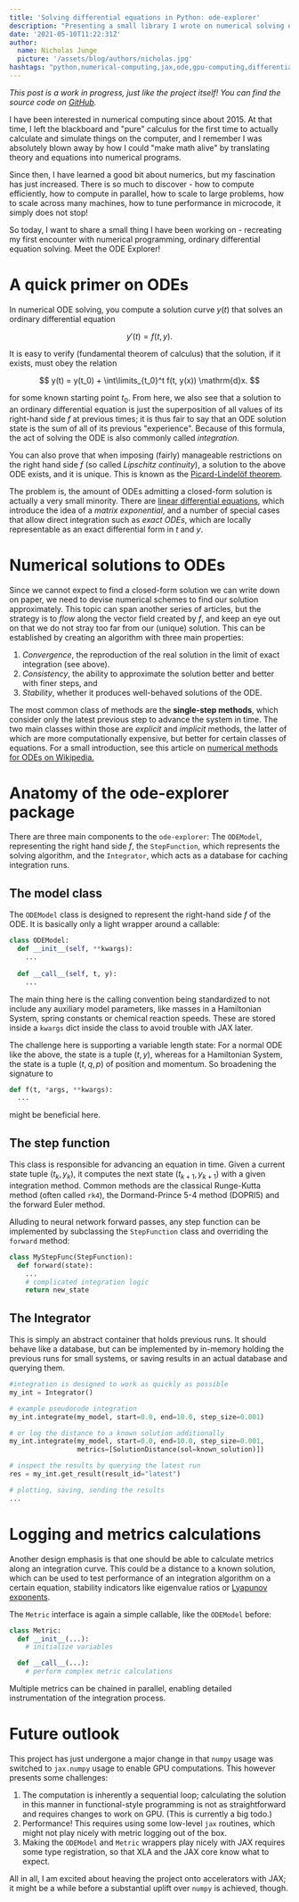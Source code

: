 ```yaml
---
title: 'Solving differential equations in Python: ode-explorer'
description: "Presenting a small library I wrote on numerical solving of ordinary differential equations (ODEs) in Python. Includes a history, anatomy of the project as well as a quick outlook on future directions."
date: '2021-05-10T11:22:31Z'
author:
  name: Nicholas Junge
  picture: '/assets/blog/authors/nicholas.jpg'
hashtags: "python,numerical-computing,jax,ode,gpu-computing,differential-equations"
---
```


*This post is a work in progress, just like the project itself! You can find the source code on [GitHub](https://github.com/njunge94/ode-explorer).*

I have been interested in numerical computing since about 2015. At that time, I left the blackboard and "pure" calculus for the first time to actually calculate and simulate things on the computer, and I remember I was absolutely blown away by how I could "make math alive" by translating theory and equations into numerical programs.

Since then, I have learned a good bit about numerics, but my fascination has just increased. There is so much to discover - how to compute efficiently, how to compute in parallel, how to scale to large problems, how to scale across many machines, how to tune performance in microcode, it simply does not stop! 

So today, I want to share a small thing I have been working on - recreating my first encounter with numerical programming, ordinary differential equation solving. Meet the ODE Explorer!

# A quick primer on ODEs

In numerical ODE solving, you compute a solution curve $y(t)$ that solves an ordinary differential equation

$$
y'(t) = f(t, y).
$$

It is easy to verify (fundamental theorem of calculus) that the solution, if it exists, must obey the relation

$$
y(t) = y(t_0) + \int\limits_{t_0}^t f(t, y(x)) \mathrm{d}x.
$$

for some known starting point $t_0$. From here, we also see that a solution to an ordinary differential equation is just the superposition of all values of its right-hand side $f$ at previous times; it is thus fair to say that an ODE solution state is the sum of all of its previous "experience". Because of this formula, the act of solving the ODE is also commonly called *integration*.

You can also prove that when imposing (fairly) manageable restrictions on the right hand side $f$ (so called *Lipschitz continuity*), a solution to the above ODE exists, and it is unique. This is known as the [Picard-Lindelöf theorem](https://en.wikipedia.org/wiki/Picard%E2%80%93Lindel%C3%B6f_theorem).

The problem is, the amount of ODEs admitting a closed-form solution is actually a very small minority. There are [linear differential equations](https://en.wikipedia.org/wiki/Linear_differential_equation), which introduce the idea of a *matrix exponential*, and a number of special cases that allow direct integration such as *exact ODEs*, which are locally representable as an exact differential form in $t$ and $y$.

# Numerical solutions to ODEs

Since we cannot expect to find a closed-form solution we can write down on paper, we need to devise numerical schemes to find our solution approximately. This topic can span another series of articles, but the strategy is to *flow* along the vector field created by $f$, and keep an eye out on that we do not stray too far from our (unique) solution. This can be established by creating an algorithm with three main properties:

1. *Convergence*, the reproduction of the real solution in the limit of exact integration (see above).
2. *Consistency*, the ability to approximate the solution better and better with finer steps, and
3. *Stability*, whether it produces well-behaved solutions of the ODE.

The most common class of methods are the **single-step methods**, which consider only the latest previous step to advance the system in time. The two main classes within those are *explicit* and *implicit* methods, the latter of which are more computationally expensive, but better for certain classes of equations. For a small introduction, see this article on [numerical methods for ODEs on Wikipedia.](https://en.wikipedia.org/wiki/Numerical_methods_for_ordinary_differential_equations)

# Anatomy of the ode-explorer package

There are three main components to the `ode-explorer`: The `ODEModel`, representing the right hand side $f$, the `StepFunction`, which represents the solving algorithm, and the `Integrator`, which acts as a database for caching integration runs.

## The model class

The `ODEModel` class is designed to represent the right-hand side $f$ of the ODE. It is basically only a light wrapper around a callable:

```python
class ODEModel:
  def __init__(self, **kwargs):
    ...
  
  def __call__(self, t, y):
    ...
```

The main thing here is the calling convention being standardized to not include any auxiliary model parameters, like masses in a Hamiltonian System, spring constants or chemical reaction speeds. These are stored inside a `kwargs` dict inside the class to avoid trouble with JAX later. 

The challenge here is supporting a variable length state: For a normal ODE like the above, the state is a tuple $(t, y)$, whereas for a Hamiltonian System, the state is a tuple $(t, q, p)$ of position and momentum. So broadening the signature to 

```py
def f(t, *args, **kwargs):
  ...
```

might be beneficial here.

## The step function

This class is responsible for advancing an equation in time. Given a current state tuple $(t_k, y_k)$, it computes the next state $(t_{k+1}, y_{k+1})$ with a given integration method. Common methods are the classical Runge-Kutta method (often called `rk4`), the Dormand-Prince 5-4 method (DOPRI5) and the forward Euler method. 

Alluding to neural network forward passes, any step function can be implemented by subclassing the `StepFunction` class and overriding the `forward` method:

```py
class MyStepFunc(StepFunction):
  def forward(state):
    ...
    # complicated integration logic
    return new_state
```

## The Integrator

This is simply an abstract container that holds previous runs. It should behave like a database, but can be implemented by in-memory holding the previous runs for small systems, or saving results in an actual database and querying them.

```py
#integration is designed to work as quickly as possible
my_int = Integrator()

# example pseudocode integration
my_int.integrate(my_model, start=0.0, end=10.0, step_size=0.001)

# or log the distance to a known solution additionally
my_int.integrate(my_model, start=0.0, end=10.0, step_size=0.001,
                 metrics=[SolutionDistance(sol=known_solution)])

# inspect the results by querying the latest run
res = my_int.get_result(result_id="latest")

# plotting, saving, sending the results
...
```

# Logging and metrics calculations

Another design emphasis is that one should be able to calculate metrics along an integration curve. This could be a distance to a known solution, which can be used to test performance of an integration algorithm on a certain equation, stability indicators like eigenvalue ratios or [Lyapunov exponents](https://en.wikipedia.org/wiki/Lyapunov_exponent).

The `Metric` interface is again a simple callable, like the `ODEModel` before:

```py
class Metric:
  def __init__(...):
    # initialize variables

  def __call__(...):
    # perform complex metric calculations
```

Multiple metrics can be chained in parallel, enabling detailed instrumentation of the integration process.

# Future outlook

This project has just undergone a major change in that `numpy` usage was switched to `jax.numpy` usage to enable GPU computations. This however presents some challenges:

1. The computation is inherently a sequential loop; calculating the solution in this manner in functional-style programming is not as straightforward and requires changes to work on GPU. (This is currently a big todo.)
2. Performance! This requires using some low-level `jax` routines, which might not play nicely with metric logging out of the box.
3. Making the `ODEModel` and `Metric` wrappers play nicely with JAX requires some type registration, so that XLA and the JAX core know what to expect.

All in all, I am excited about heaving the project onto accelerators with JAX; it might be a while before a substantial uplift over `numpy` is achieved, though.